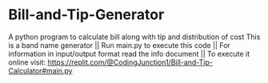 # Bill-and-Tip-Generator
A python program to calculate bill along with tip and distribution of cost
This is a band name generator ||
Run main.py to execute this code || 
For information in input/output format read the info document ||
To execute it online visit: https://replit.com/@CodingJunction1/Bill-and-Tip-Calculator#main.py
